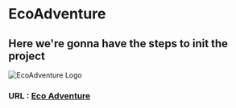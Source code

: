 # EcoAdventure

## Here we're gonna have the steps to init the project

![EcoAdventure Logo](public/logo/imagen.png)

### URL : [Eco Adventure](https://eco-adventure-dapou3h77-kentruris-projects.vercel.app/)